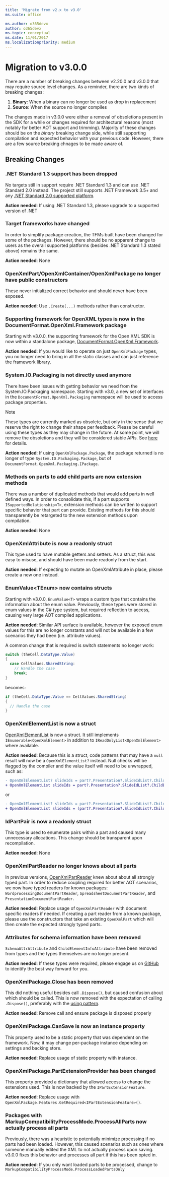 ```yaml
---
title: 'Migrate from v2.x to v3.0'
ms.suite: office

ms.author: o365devx
author: o365devx
ms.topic: conceptual
ms.date: 11/01/2017
ms.localizationpriority: medium
---
```


# Migration to v3.0.0

There are a number of breaking changes between v2.20.0 and v3.0.0 that may require source level changes. As a reminder, there are two kinds of breaking changes:

1. **Binary**: When a binary can no longer be used as drop in replacement
2. **Source**: When the source no longer compiles

The changes made in v3.0.0 were either a removal of obsoletions present in the SDK for a while or changes required for architectural reasons (most notably for better AOT support and trimming). Majority of these changes should be on the *binary* breaking change side, while still supporting compilation and expected behavior with your previous code. However, there are a few source breaking chnages to be made aware of.

## Breaking Changes

### .NET Standard 1.3 support has been dropped

No targets still in support require .NET Standard 1.3 and can use .NET Standard 2.0 instead. The project still supports .NET Framework 3.5+ and any [.NET Standard 2.0 supported platform](/dotnet/standard/net-standard?tabs=net-standard-2-0).

**Action needed**: If using .NET Standard 1.3, please upgrade to a supported version of .NET

### Target frameworks have changed

In order to simplify package creation, the TFMs built have been changed for some of the packages. However, there should be no apparent change to users as the overall supported platforms (besides .NET Standard 1.3 stated above) remains the same.

**Action needed**: None

### OpenXmlPart/OpenXmlContainer/OpenXmlPackage no longer have public constructors

These never initialized correct behavior and should never have been exposed.

**Action needed**: Use `.Create(...)` methods rather than constructor.

### Supporting framework for OpenXML types is now in the DocumentFormat.OpenXml.Framework package

Starting with v3.0.0, the supporting framework for the Open XML SDK is now within a standalone package, [DocumentFormat.OpenXml.Framework](https://www.nuget.org/packages/DocumentFormat.OpenXml.Framework).

**Action needed**: If you would like to operate on just `OpenXmlPackage` types, you no longer need to bring in all the static classes and can just reference the framework library.

### System.IO.Packaging is not directly used anymore

There have been issues with getting behavior we need from the System.IO.Packaging namespace. Starting with v3.0, a new set of interfaces in the `DocumentFormat.OpenXml.Packaging` namespace will be used to access package properties.

> [!NOTE]
> These types are currently marked as obsolete, but only in the sense that we reserve the right to change their shape per feedback. Please be careful using these types as they may change in the future. At some point, we will remove the obsoletions and they will be considered stable APIs. See [here](../general/diagnosticids.md) for details.

**Action needed**: If using `OpenXmlPackage.Package`, the package returned is no longer of type `System.IO.Packaging.Package`, but of `DocumentFormat.OpenXml.Packaging.IPackage`.

### Methods on parts to add child parts are now extension methods

There was a number of duplicated methods that would add parts in well defined ways. In order to consolidate this, if a part supports `ISupportedRelationship<T>`, extension methods can be written to support specific behavior that part can provide. Existing methods for this should transparently be retargeted to the new extension methods upon compilation.

**Action needed**: None

### OpenXmlAttribute is now a readonly struct

This type used to have mutable getters and setters. As a struct, this was easy to misuse, and should have been made readonly from the start.

**Action needed**: If expecting to mutate an OpenXmlAttribute in place, please create a new one instead.

### EnumValue&lt;TEnum&gt; now contains structs

Starting with v3.0.0, `EnumValue<T>` wraps a custom type that contains the information about the enum value. Previously, these types were stored in enum values in the C# type system, but required reflection to access, causing very large AOT compiled applications.

**Action needed**: Similar API surface is available, however the exposed enum values for this are no longer constants and will not be available in a few scenarios they had been (i.e. attribute values).

A common change that is required is switch statements no longer work:

```csharp
switch (theCell.DataType.Value)
{
  case CellValues.SharedString:
    // Handle the case
    break;
}
```

becomes:

```csharp
if (theCell.DataType.Value == CellValues.SharedString)
{
  // Handle the case
}
```

### OpenXmlElementList is now a struct

[OpenXmlElementList](/dotnet/api/documentformat.openxml.openxmlelementlist) is now a struct. It still implements `IEnumerable<OpenXmlElement>` in addition to `IReadOnlyList<OpenXmlElement>` where available.

**Action needed**: Because this is a struct, code patterns that may have a `null` result will now be a `OpenXmlElementList?` instead. Null checks will be flagged by the compiler and the value itself will need to be unwrapped, such as:

```diff
- OpenXmlElementList? slideIds = part?.Presentation?.SlideIdList?.ChildElements;
+ OpenXmlElementList slideIds = part?.Presentation?.SlideIdList?.ChildElements ?? default;
```

or

```diff
- OpenXmlElementList? slideIds = part?.Presentation?.SlideIdList?.ChildElements;
+ OpenXmlElementList slideIds = (part?.Presentation?.SlideIdList?.ChildElements).GetValueOrDefault();
```

### IdPartPair is now a readonly struct

This type is used to enumerate pairs within a part and caused many unnecessary allocations. This change should be transparent upon recompilation.

**Action needed**: None

### OpenXmlPartReader no longer knows about all parts

In previous versions, [OpenXmlPartReader](/dotnet/api/documentformat.openxml.openxmlpartreader) knew about about all strongly typed part. In order to reduce coupling required for better AOT scenarios, we now have typed readers for known packages: `WordprocessingDocumentPartReader`, `SpreadsheetDocumentPartReader`, and `PresentationDocumentPartReader`.

**Action needed**: Replace usage of `OpenXmlPartReader` with document specific readers if needed. If creating a part reader from a known package, please use the constructors that take an existing `OpenXmlPart` which will then create the expected strongly typed parts.

### Attributes for schema information have been removed

`SchemaAttrAttribute` and `ChildElementInfoAttribute` have been removed from types and the types themselves are no longer present.

**Action needed**: If these types were required, please engage us on [GitHub](https://github.com/dotnet/open-xml-sdk) to identify the best way forward for you.

### OpenXmlPackage.Close has been removed

This did nothing useful besides call `.Dispose()`, but caused confusion about which should be called. This is now removed with the expectation of calling `.Dispose()`, preferably with the [using pattern](/dotnet/api/system.idisposable#using-an-object-that-implements-idisposable).

**Action needed**: Remove call and ensure package is disposed properly

### OpenXmlPackage.CanSave is now an instance property

This property used to be a static property that was dependent on the framework. Now, it may change per-package instance depending on settings and backing store.

**Action needed**: Replace usage of static property with instance.

### OpenXmlPackage.PartExtensionProvider has been changed

This property provided a dictionary that allowed access to change the extensions used. This is now backed by the `IPartExtensionFeature`.

**Action needed**: Replace usage with `OpenXmlPackage.Features.GetRequired<IPartExtensionFeature>()`.

### Packages with MarkupCompatibilityProcessMode.ProcessAllParts now actually process all parts

Previously, there was a heuristic to potentially minimize processing if no parts had been loaded. However, this caused scenarios such as ones where someone manually edited the XML to not actually process upon saving. v3.0.0 fixes this behavior and processes all part if this has been opted in.

**Action needed**: If you only want loaded parts to be processed, change to `MarkupCompatibilityProcessMode.ProcessLoadedPartsOnly`
